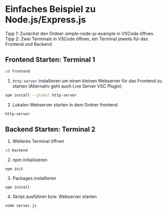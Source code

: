 # Einfaches Beispiel zu Node.js/Express.js

Tipp 1: Zunächst den Ordner simple-node-js-example in VSCode öffnen.
Tipp 2: Zwei Terminals in VSCode öffnen, ein Terminal jeweils für das Frontend und Backend

## Frontend Starten: Terminal 1

```bash
cd frontend
```

1. `http-server` installieren um einen kleinen Webserver für das Frontend zu starten (Alternativ geht auch Live Server VSC Plugin)

```bash
npm install --global http-server
```

2. Lokalen Webserver starten in dem Ordner frontend

```bash
http-server
```


## Backend Starten: Terminal 2

1. Weiteres Terminal öffnen


```bash
cd backend
```

2. npm initialisieren

```
npm init
```

3. Packages installieren
```
npm install
```

4. Skript ausführen bzw. Webserver starten

```
node server.js
```
